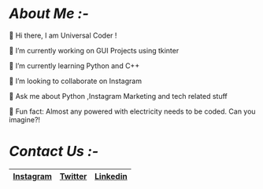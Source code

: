 # *About Me :-*

📌 Hi there, I am Universal Coder ! 

📌 I’m currently working on GUI Projects using tkinter

📌 I’m currently learning Python and C++

📌 I’m looking to collaborate on Instagram

📌 Ask me about Python ,Instagram Marketing and tech related stuff

📌 Fun fact: Almost any powered with electricity needs to be coded. Can you imagine?!

# *Contact Us :-*

|[Instagram](https://instagram.com/universal_coder)|[Twitter](https://twitter.com/LondheAaryan)|[Linkedin](https://www.linkedin.com/in/aaryan-r-londhe-0a1809179/)|
|-|-|-|
